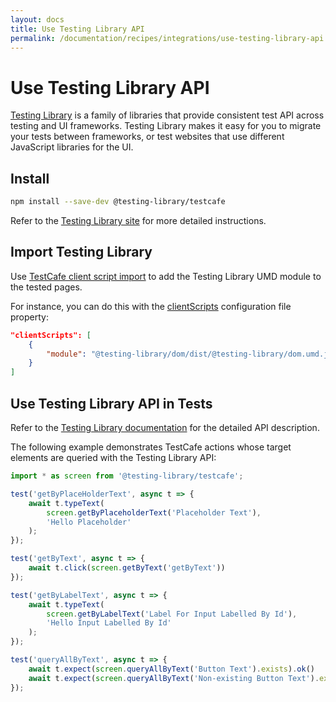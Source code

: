 ```yaml
---
layout: docs
title: Use Testing Library API
permalink: /documentation/recipes/integrations/use-testing-library-api.html
---
```

# Use Testing Library API

[Testing Library](https://testing-library.com) is a family of libraries that provide consistent test API across testing and UI frameworks. Testing Library makes it easy for you to migrate your tests between frameworks, or test websites that use different JavaScript libraries for the UI.

## Install

```sh
npm install --save-dev @testing-library/testcafe
```

Refer to the [Testing Library site](https://testing-library.com/docs/testcafe-testing-library/intro#install) for more detailed instructions.

## Import Testing Library

Use [TestCafe client script import](../../guides/advanced-guides/inject-client-scripts.md#inject-a-module) to add the Testing Library UMD module to the tested pages.

For instance, you can do this with the [clientScripts](../../reference/configuration-file.md#clientscripts) configuration file property:

```json
"clientScripts": [
    {
        "module": "@testing-library/dom/dist/@testing-library/dom.umd.js"
    }
]
```

## Use Testing Library API in Tests

Refer to the [Testing Library documentation](https://testing-library.com/docs/testcafe-testing-library/intro) for the detailed API description.

The following example demonstrates TestCafe actions whose target elements are queried with the Testing Library API:

```js
import * as screen from '@testing-library/testcafe';

test('getByPlaceHolderText', async t => {
    await t.typeText(
        screen.getByPlaceholderText('Placeholder Text'),
        'Hello Placeholder'
    );
});

test('getByText', async t => {
    await t.click(screen.getByText('getByText'))
});

test('getByLabelText', async t => {
    await t.typeText(
        screen.getByLabelText('Label For Input Labelled By Id'),
        'Hello Input Labelled By Id'
    );
});

test('queryAllByText', async t => {
    await t.expect(screen.queryAllByText('Button Text').exists).ok()
    await t.expect(screen.queryAllByText('Non-existing Button Text').exists).notOk()
});
```
